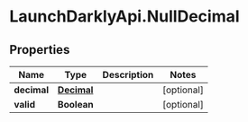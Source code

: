 # LaunchDarklyApi.NullDecimal

## Properties

Name | Type | Description | Notes
------------ | ------------- | ------------- | -------------
**decimal** | [**Decimal**](Decimal.md) |  | [optional] 
**valid** | **Boolean** |  | [optional] 


